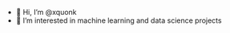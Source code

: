 - 👋 Hi, I’m @xquonk
- 👀 I’m interested in machine learning and data science projects

<!---
xquonk/xquonk is a ✨ special ✨ repository because its `README.md` (this file) appears on your GitHub profile.
You can click the Preview link to take a look at your changes.
--->
